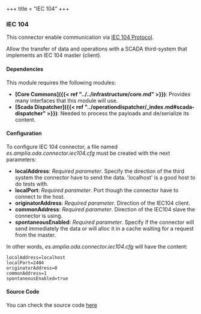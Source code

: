 +++
title = "IEC 104"
+++

### IEC 104

This connector enable communication via [IEC 104 Protocol](https://github.com/amplia-iiot/oda/tree/master/oda-connectors/iec104).

Allow the transfer of data and operations with a SCADA third-system that implements an IEC 104 master (client).

#### Dependencies

This module requires the following modules:

* __[Core Commons]({{< ref "../../infrastructure/core.md" >}})__: Provides many interfaces that this module will use.
* __[Scada Dispatcher]({{< ref "../operationdispatcher/_index.md#scada-dispatcher" >}})__: Needed to process the payloads and de/serialize its content.

#### Configuration

To configure IEC 104 connector, a file named _es.amplia.oda.connector.iec104.cfg_ must be created with the next parameters:

* __localAddress__: _Required parameter_. Specify the direction of the third system the connector have to send the data.
'localhost' is a good host to do tests with.
* __localPort__: _Required parameter_. Port though the connector have to connect to the host.
* __originatorAddress__: _Required parameter_. Direction of the IEC104 client.
* __commonAddress__: _Required parameter_. Direction of the IEC104 slave the connector is using.
* __spontaneousEnabled__: _Required parameter_. Specify if the connector will send immediately the data or will alloc it
in a cache waiting for a request from the master.

In other words, _es.amplia.oda.connector.iec104.cfg_ will have the content:

```
localAddress=localhost
localPort=2404
originatorAddress=0
commonAddress=1
spontaneousEnabled=true
```

#### Source Code

You can check the source code [here](https://github.com/amplia-iiot/oda/tree/master/oda-connectors/iec104)
